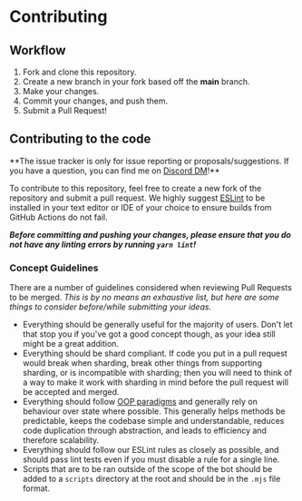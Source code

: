 # Contributing

## Workflow

1. Fork and clone this repository.
2. Create a new branch in your fork based off the **main** branch.
3. Make your changes.
4. Commit your changes, and push them.
5. Submit a Pull Request!

## Contributing to the code

\*\*The issue tracker is only for issue reporting or proposals/suggestions. If you have a question, you can find me on
[Discord DM]!\*\*

To contribute to this repository, feel free to create a new fork of the repository and submit a pull request. We highly
suggest [ESLint] to be installed in your text editor or IDE of your choice to ensure builds from GitHub Actions do not
fail.

**_Before committing and pushing your changes, please ensure that you do not have any linting errors by running
`yarn lint`!_**

### Concept Guidelines

There are a number of guidelines considered when reviewing Pull Requests to be merged. _This is by no means an
exhaustive list, but here are some things to consider before/while submitting your ideas._

-   Everything should be generally useful for the majority of users. Don't let that stop you if you've got a
    good concept though, as your idea still might be a great addition.
-   Everything should be shard compliant. If code you put in a pull request would break when sharding, break other things
    from supporting sharding, or is incompatible with sharding; then you will need to think of a way to make it work with
    sharding in mind before the pull request will be accepted and merged.
-   Everything should follow [OOP paradigms][oop paradigms] and generally rely on behaviour over state where possible.
    This generally helps methods be predictable, keeps the codebase simple and understandable, reduces code duplication
    through abstraction, and leads to efficiency and therefore scalability.
-   Everything should follow our ESLint rules as closely as possible, and should pass lint tests even if you must disable
    a rule for a single line.
-   Scripts that are to be ran outside of the scope of the bot should be added to a `scripts` directory at the root and
    should be in the `.mjs` file format.

<!-- Link Dump -->

[discord dm]: https://discord.com/users/208016830491525120
[eslint]: https://eslint.org/
[node.js]: https://nodejs.org/en/download/
[yarn]: https://yarnpkg.com/getting-started/install
[oop paradigms]: https://en.wikipedia.org/wiki/Object-oriented_programming
